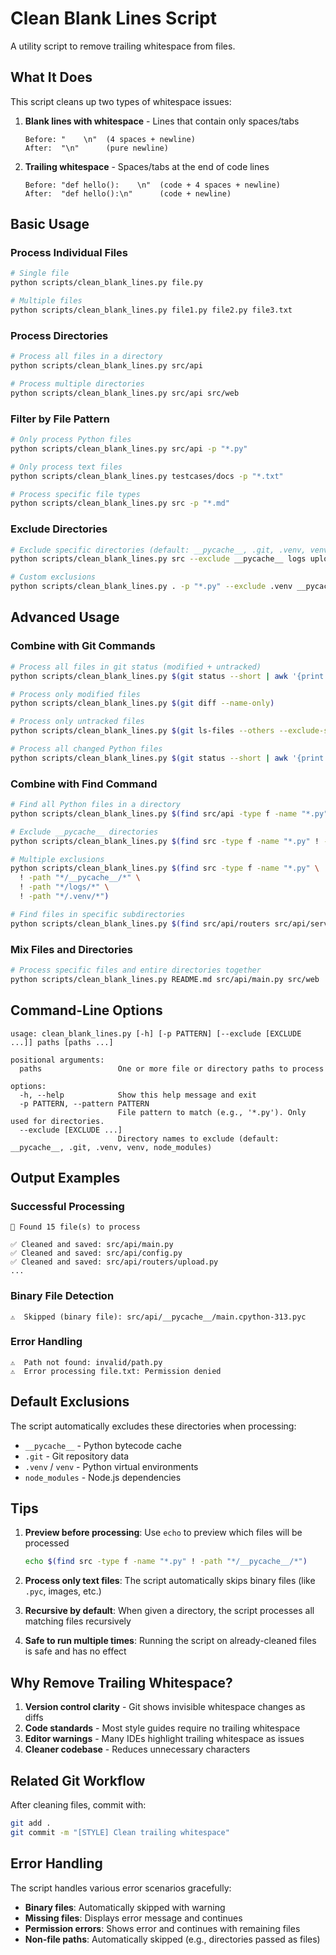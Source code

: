 # Clean Blank Lines Script

A utility script to remove trailing whitespace from files.

## What It Does

This script cleans up two types of whitespace issues:

1. **Blank lines with whitespace** - Lines that contain only spaces/tabs
   ```
   Before: "    \n"  (4 spaces + newline)
   After:  "\n"      (pure newline)
   ```

2. **Trailing whitespace** - Spaces/tabs at the end of code lines
   ```
   Before: "def hello():    \n"  (code + 4 spaces + newline)
   After:  "def hello():\n"      (code + newline)
   ```

## Basic Usage

### Process Individual Files

```bash
# Single file
python scripts/clean_blank_lines.py file.py

# Multiple files
python scripts/clean_blank_lines.py file1.py file2.py file3.txt
```

### Process Directories

```bash
# Process all files in a directory
python scripts/clean_blank_lines.py src/api

# Process multiple directories
python scripts/clean_blank_lines.py src/api src/web
```

### Filter by File Pattern

```bash
# Only process Python files
python scripts/clean_blank_lines.py src/api -p "*.py"

# Only process text files
python scripts/clean_blank_lines.py testcases/docs -p "*.txt"

# Process specific file types
python scripts/clean_blank_lines.py src -p "*.md"
```

### Exclude Directories

```bash
# Exclude specific directories (default: __pycache__, .git, .venv, venv, node_modules)
python scripts/clean_blank_lines.py src --exclude __pycache__ logs uploads

# Custom exclusions
python scripts/clean_blank_lines.py . -p "*.py" --exclude .venv __pycache__ build dist
```

## Advanced Usage

### Combine with Git Commands

```bash
# Process all files in git status (modified + untracked)
python scripts/clean_blank_lines.py $(git status --short | awk '{print $2}')

# Process only modified files
python scripts/clean_blank_lines.py $(git diff --name-only)

# Process only untracked files
python scripts/clean_blank_lines.py $(git ls-files --others --exclude-standard)

# Process all changed Python files
python scripts/clean_blank_lines.py $(git status --short | awk '{print $2}' | grep '\.py$')
```

### Combine with Find Command

```bash
# Find all Python files in a directory
python scripts/clean_blank_lines.py $(find src/api -type f -name "*.py")

# Exclude __pycache__ directories
python scripts/clean_blank_lines.py $(find src -type f -name "*.py" ! -path "*/__pycache__/*")

# Multiple exclusions
python scripts/clean_blank_lines.py $(find src -type f -name "*.py" \
  ! -path "*/__pycache__/*" \
  ! -path "*/logs/*" \
  ! -path "*/.venv/*")

# Find files in specific subdirectories
python scripts/clean_blank_lines.py $(find src/api/routers src/api/services -type f -name "*.py")
```

### Mix Files and Directories

```bash
# Process specific files and entire directories together
python scripts/clean_blank_lines.py README.md src/api/main.py src/web
```

## Command-Line Options

```
usage: clean_blank_lines.py [-h] [-p PATTERN] [--exclude [EXCLUDE ...]] paths [paths ...]

positional arguments:
  paths                 One or more file or directory paths to process

options:
  -h, --help            Show this help message and exit
  -p PATTERN, --pattern PATTERN
                        File pattern to match (e.g., '*.py'). Only used for directories.
  --exclude [EXCLUDE ...]
                        Directory names to exclude (default: __pycache__, .git, .venv, venv, node_modules)
```

## Output Examples

### Successful Processing

```
📝 Found 15 file(s) to process

✅ Cleaned and saved: src/api/main.py
✅ Cleaned and saved: src/api/config.py
✅ Cleaned and saved: src/api/routers/upload.py
...
```

### Binary File Detection

```
⚠️  Skipped (binary file): src/api/__pycache__/main.cpython-313.pyc
```

### Error Handling

```
⚠️  Path not found: invalid/path.py
⚠️  Error processing file.txt: Permission denied
```

## Default Exclusions

The script automatically excludes these directories when processing:

- `__pycache__` - Python bytecode cache
- `.git` - Git repository data
- `.venv` / `venv` - Python virtual environments
- `node_modules` - Node.js dependencies

## Tips

1. **Preview before processing**: Use `echo` to preview which files will be processed
   ```bash
   echo $(find src -type f -name "*.py" ! -path "*/__pycache__/*")
   ```

2. **Process only text files**: The script automatically skips binary files (like `.pyc`, images, etc.)

3. **Recursive by default**: When given a directory, the script processes all matching files recursively

4. **Safe to run multiple times**: Running the script on already-cleaned files is safe and has no effect

## Why Remove Trailing Whitespace?

1. **Version control clarity** - Git shows invisible whitespace changes as diffs
2. **Code standards** - Most style guides require no trailing whitespace
3. **Editor warnings** - Many IDEs highlight trailing whitespace as issues
4. **Cleaner codebase** - Reduces unnecessary characters

## Related Git Workflow

After cleaning files, commit with:

```bash
git add .
git commit -m "[STYLE] Clean trailing whitespace"
```

## Error Handling

The script handles various error scenarios gracefully:

- **Binary files**: Automatically skipped with warning
- **Missing files**: Displays error message and continues
- **Permission errors**: Shows error and continues with remaining files
- **Non-file paths**: Automatically skipped (e.g., directories passed as files)

